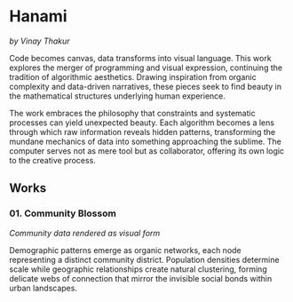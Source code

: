 # Hanami

*by Vinay Thakur*

Code becomes canvas, data transforms into visual language. This work explores the merger of programming and visual expression, continuing the tradition of algorithmic aesthetics. Drawing inspiration from organic complexity and data-driven narratives, these pieces seek to find beauty in the mathematical structures underlying human experience.

The work embraces the philosophy that constraints and systematic processes can yield unexpected beauty. Each algorithm becomes a lens through which raw information reveals hidden patterns, transforming the mundane mechanics of data into something approaching the sublime. The computer serves not as mere tool but as collaborator, offering its own logic to the creative process.

## Works

### 01. Community Blossom
*Community data rendered as visual form*

Demographic patterns emerge as organic networks, each node representing a distinct community district. Population densities determine scale while geographic relationships create natural clustering, forming delicate webs of connection that mirror the invisible social bonds within urban landscapes.